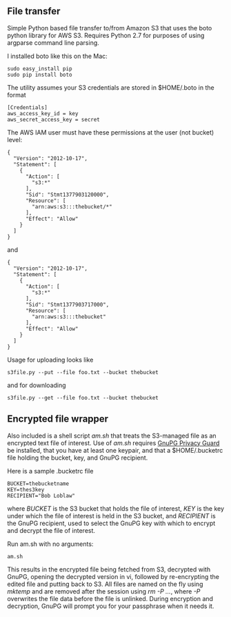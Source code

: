 
## File transfer

Simple Python based file transfer to/from Amazon S3 that uses the boto
python library for AWS S3.   Requires Python 2.7 for purposes of using argparse
command line parsing.

I installed boto like this on the Mac:

    sudo easy_install pip
    sudo pip install boto

The utility assumes your S3 credentials are stored in $HOME/.boto in the format

    [Credentials]
    aws_access_key_id = key
    aws_secret_access_key = secret

The AWS IAM user must have these permissions at the user (not bucket) level:

    {
      "Version": "2012-10-17",
      "Statement": [
        {
          "Action": [
            "s3:*"
          ],
          "Sid": "Stmt1377903120000",
          "Resource": [
            "arn:aws:s3:::thebucket/*"
          ],
          "Effect": "Allow"
        }
      ]
    }

and

    {
      "Version": "2012-10-17",
      "Statement": [
        {
          "Action": [
            "s3:*"
          ],
          "Sid": "Stmt1377903717000",
          "Resource": [
            "arn:aws:s3:::thebucket"
          ],
          "Effect": "Allow"
        }
      ]
    }

Usage for uploading looks like

    s3file.py --put --file foo.txt --bucket thebucket

and for downloading

    s3file.py --get --file foo.txt --bucket thebucket


## Encrypted file wrapper

Also included is a shell script _am.sh_ that treats the S3-managed file as an encrypted text
file of interest.  Use of  _am.sh_ requires [GnuPG Privacy Guard](http://www.gnupg.org) be installed,
that you have at least one keypair, and that a $HOME/.bucketrc file holding the bucket, key, and
GnuPG recipient.

Here is a sample .bucketrc file

    BUCKET=thebucketname
    KEY=thes3key
    RECIPIENT="Bob Loblaw"

where _BUCKET_ is the S3 bucket that holds the file of interest, _KEY_ is the key under which the file of
interest is held in the S3 bucket, and _RECIPIENT_ is the GnuPG recipient, used to select the
GnuPG key with which to encrypt and decrypt the file of interest.

Run am.sh with no arguments:

    am.sh

This results in the encrypted file being fetched from S3, decrypted with GnuPG, opening the decrypted version
in vi, followed by re-encrypting the edited file and putting back to S3.  All files are named on the fly using
_mktemp_ and are removed after the session using _rm -P ..._, where _-P_ overwrites the file data before the file
is unlinked.  During encryption and decryption, GnuPG will prompt you for your passphrase when it needs it.